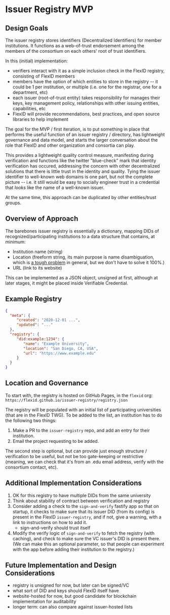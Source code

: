 # Issuer Registry MVP

## Design Goals

The issuer registry stores identifiers (Decentralized Identifiers) for member institutions. It functions as a web-of-trust endorsement among the members of the consortium on each others' root of trust identifiers. 

In this (initial) implementation:
- verifiers interact with it as a simple inclusion check in the FlexID registry, consisting of FlexID members
- members have the option of which entities to store in the registry -- it could be 1 per institution, or multiple (i.e. one for the registrar, one for a department, etc)
- each issuer (root-of-trust entity) takes responsibility for manages their keys, key management policy, relationships with other issuing entities, capabilities, etc
- FlexID will provide recommendations, best practices, and open source libraries to help implement

The goal for the MVP / first iteration, is  to put something in place that performs the useful function of an issuer registry / directory, has lightweight governance and data model, and starts the larger conversation about the role that FlexID and other organization and consortia can play.

This provides a lightweight quality control measure, manifesting during verification and functions like the twitter "blue-check" mark that identity verification has occured, addressing the concern with other decentralized solutions that there is little trust in the identity and quality. Tying the issuer identifier to well-known web domains is one part, but not the complete picture -- i.e. it still would be easy to socially engineer trust in a credential that _looks_ like the name of a well-known issuer. 

At the same time, this approach can be duplicated by other entities/trust groups.


## Overview of Approach

The barebones issuer registry is essentially a dictionary, mapping DIDs of recognized/participating institutions to a data structure that contains, at minimum:

* Institution name (string)
* Location (freeform string, its main purpose is name disambiguation, which is [a tough problem](https://www.researchgate.net/publication/277522506_Institution_name_disambiguation_for_research_assessment) in general, but we don't have to solve it 100%.)
* URL (link to its website)

This can be implemented as a JSON object, unsigned at first, although at later stages, it might be placed inside Verifiable Credential.

## Example Registry

```json
{
  "meta": {
     "created": "2020-12-01 ...",
     "updated": "..."
  },
  "registry": {
     "did:example:1234": {
        "name": "Example University",
        "location": "San Diego, CA, USA",
        "url": "https://www.example.edu"
     }
  }
}
```

## Location and Governance

To start with, the registry is hosted on GitHub Pages, in the `flexid` org: `https://flexid.github.io/issuer-registry/registry.json`

The registry will be populated with an initial list of participating universities (that are in the FlexID TWG). 
To be added to the list, an institution has to do the following two things:

1. Make a PR to the `issuer-registry` repo, and add an entry for their institution.
2. Email the project requesting to be added.

The second step is optional, but can provide just enough structure / verification to be useful, but not be too gate-keeping or restrictive (meaning, we can check that it's from an .edu email address, verify with the consortium contact, etc).

## Additional Implementation Considerations

1. OK for this registry to have multiple DIDs from the same university
2. Think about stability of contract between verification and registry
3. Consider adding a check to the `sign-and-verify` fastify app so that on startup, it checks to make sure that its issuer DID (from its config) is present in the FlexID `issuer-registry`, and if not, give a warning, with a link to instructions on how to add it.
    - sign-and-verify should trust itself
4. Modify the verify logic of `sign-and-verify` to fetch the registry (with caching), and check to make sure the VC issuer's DID is present there. (We can make this an optional parameter, so that people can experiment with the app before adding their institution to the registry.)

## Future Implementation and Design Considerations

- registry is unsigned for now, but later can be signed/VC
- what sort of DID and keys should FlexID itself have
- website-hosted for now, but good candidate for blockchain implementation for auditability
- longer term: can also compare against issuer-hosted lists

